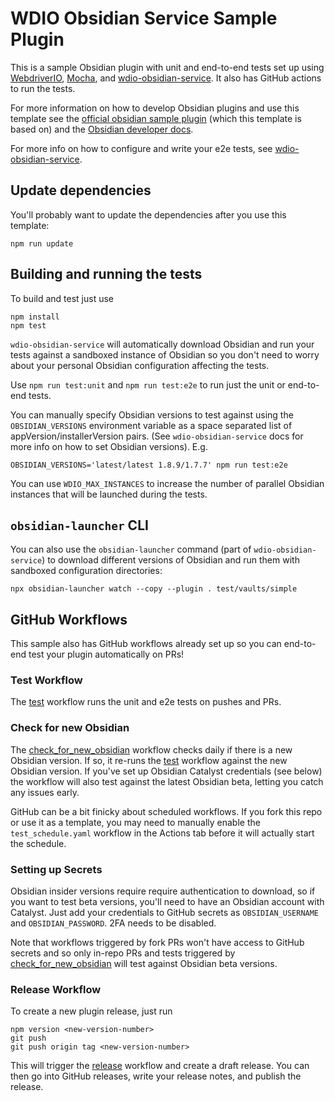 <!-- [![Test](https://github.com/ORG/REPO/actions/workflows/test.yaml/badge.svg?branch=main)](https://github.com/ORG/REPO/actions/workflows/test.yaml) -->
# WDIO Obsidian Service Sample Plugin 

This is a sample Obsidian plugin with unit and end-to-end tests set up using
[WebdriverIO](https://webdriver.io/), [Mocha](https://mochajs.org), and
[wdio-obsidian-service](https://github.com/jesse-r-s-hines/wdio-obsidian-service). It also has
GitHub actions to run the tests.

For more information on how to develop Obsidian plugins and use this template see the
[official obsidian sample plugin](https://github.com/obsidianmd/obsidian-sample-plugin) (which
this template is based on) and the [Obsidian developer docs](https://docs.obsidian.md/Home).

For more info on how to configure and write your e2e tests, see
[wdio-obsidian-service](https://github.com/jesse-r-s-hines/wdio-obsidian-service).

## Update dependencies
You'll probably want to update the dependencies after you use this template:
```shell
npm run update
```

## Building and running the tests
To build and test just use
```shell
npm install
npm test
```

`wdio-obsidian-service` will automatically download Obsidian and run your tests against a
sandboxed instance of Obsidian so you don't need to worry about your personal Obsidian
configuration affecting the tests.

Use `npm run test:unit` and `npm run test:e2e` to run just the unit or end-to-end tests.

You can manually specify Obsidian versions to test against using the `OBSIDIAN_VERSIONS`
environment variable as a space separated list of appVersion/installerVersion pairs. (See `wdio-obsidian-service` docs for more info on how to set Obsidian versions). E.g.
```shell
OBSIDIAN_VERSIONS='latest/latest 1.8.9/1.7.7' npm run test:e2e
```

You can use `WDIO_MAX_INSTANCES` to increase the number of parallel Obsidian instances that will
be launched during the tests.

## `obsidian-launcher` CLI
You can also use the `obsidian-launcher` command (part of `wdio-obsidian-service`) to download
different versions of Obsidian and run them with sandboxed configuration directories:
```shel
npx obsidian-launcher watch --copy --plugin . test/vaults/simple
```

## GitHub Workflows
This sample also has GitHub workflows already set up so you can end-to-end test your plugin
automatically on PRs!

### Test Workflow
The [test](./.github/workflows/test.yaml) workflow runs the unit and e2e tests on pushes and PRs.

### Check for new Obsidian
The [check_for_new_obsidian](./.github/workflows/check_for_new_obsidian.yaml) workflow checks daily
if there is a new Obsidian version. If so, it re-runs the [test](./.github/workflows/test.yaml)
workflow against the new Obsidian version. If you've set up Obsidian Catalyst credentials (see
below) the workflow will also test against the latest Obsidian beta, letting you catch any issues
early.

GitHub can be a bit finicky about scheduled workflows. If you fork this repo or use it as a
template, you may need to manually enable the `test_schedule.yaml` workflow in the Actions tab
before it will actually start the schedule.

### Setting up Secrets
Obsidian insider versions require require authentication to download, so if you want to test beta
versions, you'll need to have an Obsidian account with Catalyst. Just add your credentials to
GitHub secrets as `OBSIDIAN_USERNAME` and `OBSIDIAN_PASSWORD`. 2FA needs to be disabled.

Note that workflows triggered by fork PRs won't have access to GitHub secrets and so only in-repo
PRs and tests triggered by [check_for_new_obsidian](./.github/workflows/check_for_new_obsidian.yaml) will test
against Obsidian beta versions.

### Release Workflow
To create a new plugin release, just run
```
npm version <new-version-number>
git push
git push origin tag <new-version-number>
```
This will trigger the [release](./.github/workflows/release.yaml) workflow and create a draft
release. You can then go into GitHub releases, write your release notes, and publish the release.
